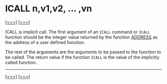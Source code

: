# ICALL n,v1,v2, ... ,vn

[\[\<\<\<\]](ug_25.89.md) [\[\>\>\>\]](ug_25.90.1.md)

ICALL is implicit call. The first argument of an `ICALL` command or
`ICALL` function should be the integer value returned by the function
[ADDRESS](ug_25.9.md) as the address of a user defined function.

The rest of the arguments are the arguments to be passed to the function
to be called. The return value if the function `ICALL` is the value of
the implicitly called function.

-----

[\[\<\<\<\]](ug_25.89.md) [\[\>\>\>\]](ug_25.90.1.md)
